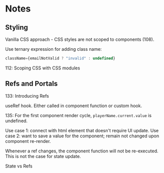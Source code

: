 # Notes

## Styling

Vanilla CSS approach - CSS styles are not scoped to components (108).

Use ternary expression for adding class name:

```javascript
className={emailNotValid ? "invalid" : undefined}
```

112: Scoping CSS with CSS modules

## Refs and Portals

133: Introducing Refs

useRef hook. Either called in component function or custom hook.

135: For the first component render cycle, `playerName.current.value` is undefined.

Use case 1: connect with html element that doesn't require UI update.
Use case 2: want to save a value for the component; remain not changed upon component re-render.

Whenever a ref changes, the component function will not be re-executed. This is not the case for state update.

State vs Refs
